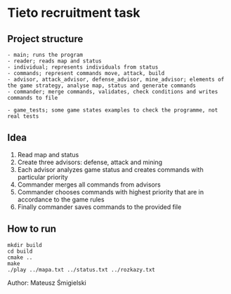 # Tieto recruitment task

## Project structure

    - main; runs the program
    - reader; reads map and status
    - individual; represents individuals from status
    - commands; represent commands move, attack, build
    - advisor, attack_advisor, defense_advisor, mine_advisor; elements of the game strategy, analyse map, status and generate commands
    - commander; merge commands, validates, check conditions and writes commands to file

    - game_tests; some game states examples to check the programme, not real tests 

## Idea
1. Read map and status
1. Create three advisors: defense, attack and mining
1. Each advisor analyzes game status and creates commands with particular priority
1. Commander merges all commands from advisors
1. Commander chooses commands with highest priority that are in accordance to the game rules
1. Finally commander saves commands to the provided file

## How to run

```
mkdir build
cd build
cmake ..
make
./play ../mapa.txt ../status.txt ../rozkazy.txt
```

Author: Mateusz Śmigielski